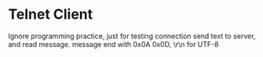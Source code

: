 # Telnet Client

Ignore programming practice, just for testing connection
send text to server, and read message. message end with 0x0A 0x0D, \r\n for UTF-8
